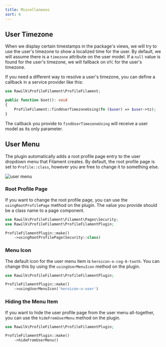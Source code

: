 ```yaml
---
title: Miscellaneous
sort: 6
---
```


## User Timezone

When we display certain timestamps in the package's views, we will try to use the user's timezone to show a localized time for the user. By default, we will assume there is a `timezone` attribute on the user model. If a `null` value is found for the user's timezone, we will fallback on `UTC` for the user's timezone.

If you need a different way to resolve a user's timezone, you can define a callback in a service provider like this:

```php
use Rawilk\ProfileFilament\ProfileFilament;

public function boot(): void
{
    ProfileFilament::findUserTimezoneUsing(fn ($user) => $user->tz);
}
```

The callback you provide to `findUserTimezoneUsing` will receive a user model as its only parameter.

## User Menu

The plugin automatically adds a root profile page entry to the user dropdown menu that Filament creates. By default, the root profile page is set to `Profile::class`, however you are free to change it to something else.

![user menu](https://github.com/rawilk/profile-filament-plugin/blob/main/assets/images/user-menu.png?raw=true)

### Root Profile Page

If you want to change the root profile page, you can use the `usingRootProfilePage` method on the plugin. The value you provide should be a class name to a page component.

```php
use Rawilk\ProfileFilament\Filament\Pages\Security;
use Rawilk\ProfileFilament\ProfileFilamentPlugin;

ProfileFilamentPlugin::make()
    ->usingRootProfilePage(Security::class)
```

### Menu Icon

The default icon for the user menu item is `heroicon-o-cog-6-tooth`. You can change this by using the `usingUserMenuIcon` method on the plugin.

```php
use Rawilk\ProfileFilament\ProfileFilamentPlugin;

ProfileFilamentPlugin::make()
    ->usingUserMenuIcon('heroicon-o-user')
```

### Hiding the Menu Item

If you want to hide the user profile page from the user menu all-together, you can use the `hideFromUserMenu` method on the plugin.

```php
use Rawilk\ProfileFilament\ProfileFilamentPlugin;

ProfileFilamentPlugin::make()
    ->hideFromUserMenu()
```
